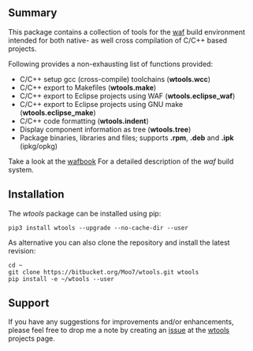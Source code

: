Summary
-------
This package contains a collection of tools for the [waf](https://waf.io) build environment intended for both native- as well cross compilation of C/C++ based projects.

Following provides a non-exhausting list of functions provided:

- C/C++ setup gcc (cross-compile) toolchains (**wtools.wcc**)
- C/C++ export to Makefiles (**wtools.make**)
- C/C++ export to Eclipse projects using WAF (**wtools.eclipse_waf**)
- C/C++ export to Eclipse projects using GNU make (**wtools.eclipse_make**)
- C/C++ code formatting (**wtools.indent**)
- Display component information as tree (**wtools.tree**)
- Package binaries, libraries and files; supports **.rpm**, **.deb** and **.ipk** (ipkg/opkg)

Take a look at the [wafbook](https://waf.io/book/) For a detailed description of the _waf_ build system.


Installation
------------
The *wtools* package can be installed using pip:

    pip3 install wtools --upgrade --no-cache-dir --user

As alternative you can also clone the repository and install the latest
revision:

    cd ~
    git clone https://bitbucket.org/Moo7/wtools.git wtools
    pip install -e ~/wtools --user


Support
-------
If you have any suggestions for improvements and/or enhancements, please feel free to drop me a note by creating an [issue](https://bitbucket.org/Moo7/wtools/issues) at the [wtools](https://bitbucket.org/Moo7/wtools) projects page.

